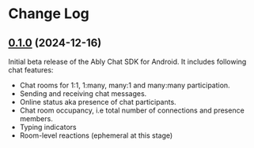 # Change Log

## [0.1.0](https://github.com/ably/ably-chat-kotlin/tree/v0.1.0) (2024-12-16)

Initial beta release of the Ably Chat SDK for Android. It includes following chat
features:

- Chat rooms for 1:1, 1:many, many:1 and many:many participation.
- Sending and receiving chat messages.
- Online status aka presence of chat participants.
- Chat room occupancy, i.e total number of connections and presence members.
- Typing indicators
- Room-level reactions (ephemeral at this stage)

